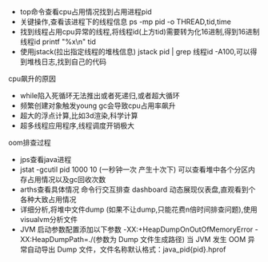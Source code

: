 - top命令查看cpu占用情况找到占用进程pid
- 关键操作,查看该进程下的线程信息  ps -mp pid -o THREAD,tid,time
- 找到线程占用cpu异常的线程,将线程id(上方tid)需要转为化16进制,得到16进制线程id printf "%x\n" tid
- 使用jstack(拉出指定线程的堆栈信息)  jstack pid | grep 线程id -A100,可以得到堆栈日志,找到自己的代码

cpu飙升的原因
- while陷入死循环无法推出或者死递归,或者超大循环
- 频繁创建对象触发young gc会导致cpu占用率飙升
- 超大的浮点计算,比如3d渲染,科学计算
- 超多线程应用程序,线程调度开销极大 


oom排查过程
- jps查看java进程
- jstat -gcutil pid 1000 10 (一秒钟一次 产生十次下)  可以查看堆中各个分区内存占用情况以及gc回收次数
- arths查看具体情况 命令行交互排查 dashboard 动态展现仪表盘,直观看到个各种大致占用情况
- 详细分析,将堆中文件dump (如果不让dump,只能花费n倍时间排查问题),使用visualvm分析文件
- JVM 启动参数配置添加以下参数
  -XX:+HeapDumpOnOutOfMemoryError
  -XX:HeapDumpPath=./(参数为 Dump 文件生成路径)
 当 JVM 发生 OOM 异常自动导出 Dump 文件，文件名称默认格式：java_pid{pid}.hprof
